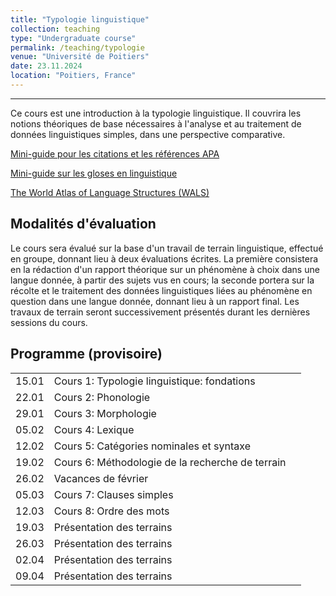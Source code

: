 ```yaml
---
title: "Typologie linguistique"
collection: teaching
type: "Undergraduate course"
permalink: /teaching/typologie
venue: "Université de Poitiers"
date: 23.11.2024
location: "Poitiers, France"
---
```


-----------------------------------------------------------------------------------------------
Ce cours est une introduction à la typologie linguistique. Il couvrira les notions théoriques de base nécessaires à l'analyse et au traitement de données linguistiques simples, dans une perspective comparative.


[Mini-guide pour les citations et les références APA](./ils/supports/APA.pdf)

[Mini-guide sur les gloses en linguistique](./ils/supports/Gloses.pdf)

[The World Atlas of Language Structures (WALS)](https://wals.info/)


## Modalités d'évaluation
Le cours sera évalué sur la base d'un travail de terrain linguistique, effectué en groupe, donnant lieu à deux évaluations écrites. La première consistera en la rédaction d'un rapport théorique sur un phénomène à choix dans une langue donnée, à partir des sujets vus en cours; la seconde portera sur la récolte et le traitement des données linguistiques liées au phénomène en question dans une langue donnée, donnant lieu à un rapport final. Les travaux de terrain seront successivement présentés durant les dernières sessions du cours.



## Programme (provisoire)

|   |                  |  |
|---|------------------|--|
| 15.01 | Cours 1: Typologie linguistique: fondations     | |
| 22.01 | Cours 2: Phonologie | |
| 29.01 | Cours 3: Morphologie      | |
| 05.02 | Cours 4: Lexique      | |
| 12.02 | Cours 5: Catégories nominales et syntaxe     | |
| 19.02 | Cours 6: Méthodologie de la recherche de terrain     | |
| 26.02 | Vacances de février     | |
| 05.03 | Cours 7: Clauses simples | |
| 12.03 | Cours 8: Ordre des mots |  |
| 19.03 | Présentation des terrains  |  |
| 26.03 | Présentation des terrains  |  |
| 02.04 | Présentation des terrains  | |
| 09.04 | Présentation des terrains  | |

